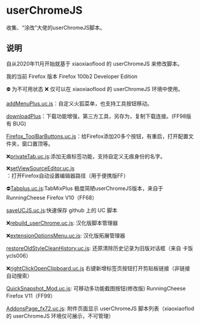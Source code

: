 # userChromeJS

收集、“涂改”大佬的userChromeJS脚本。

## 说明
自从2020年11月开始就基于 xiaoxiaoflood 的 userChromeJS 来修改脚本。

我的当前 Firefox 版本 Firefox 100b2 Developer Edition

⛔ 为不可用状态 ❌ 仅可以在 xiaoxiaoflood 的 userChromeJS 环境中使用。

[addMenuPlus.uc.js](addMenuPlus/addMenuPlus.uc.js)：自定义火狐菜单，也支持工具按钮移动。

[downloadPlus](downloadPlus/)：下载功能增强，第三方工具，另存为，复制下载连接。(FF98版有 BUG)

[Firefox_ToolBarButtons.uc.js](Firefox_ToolBarButtons.uc.js)：给Firefox添加20多个按钮，有重启，打开配置文件夹，窗口置顶等。

❌[privateTab.uc.js](privateTab.uc.js):添加无痕标签功能，支持自定义无痕身份的名字。

❌[setViewSourceEditor.uc.js](setViewSourceEditor.uc.js)：打开Firefox自动设置编辑器路径（用于便携版FF）

⛔[Tabplus.uc.js](Tabplus/Tabplus.uc.js):TabMixPlus 极度简陋userChromeJS版本，来自于RunningCheese Firefox V10（FF68）

[saveUCJS.uc.js](saveUCJS.uc.js):快速保存 github 上的 UC 脚本

❌[rebuild_userChrome.uc.js](rebuild_userChrome.uc.js): 汉化版脚本管理器

❌[extensionOptionsMenu.uc.js](extensionOptionsMenu.uc.js): 汉化版拓展管理器

[restoreOldStyleCleanHistory.uc.js](restoreOldStyleCleanHistory.uc.js): 还原清除历史记录为旧版对话框（来自 卡饭 ycls006）

❌[rightClickOpenClipboard.uc.js](rightClickOpenClipboard.uc.js) 右键新增标签页按钮打开剪贴板链接（非链接自动搜索）

[QuickSnapshot_Mod.uc.js](QuickSnapshot_Mod.uc.js): 可移动多功能截图按钮(修改版) RunningCheese Firefox V11（FF99）

[AddonsPage_fx72.uc.js](AddonsPage_fx72.uc.js): 附件页面显示 userChromeJS 脚本列表（xiaoxiaoflod 的 userChromeJS 环境仅可展示，不可管理）